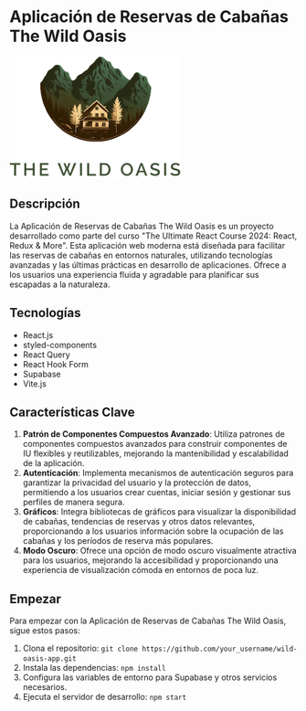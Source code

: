 # Aplicación de Reservas de Cabañas The Wild Oasis

![Wild Oasis Logo](/public/logo-light.png)

## Descripción

La Aplicación de Reservas de Cabañas The Wild Oasis es un proyecto desarrollado como parte del curso "The Ultimate React Course 2024: React, Redux & More". Esta aplicación web moderna está diseñada para facilitar las reservas de cabañas en entornos naturales, utilizando tecnologías avanzadas y las últimas prácticas en desarrollo de aplicaciones. Ofrece a los usuarios una experiencia fluida y agradable para planificar sus escapadas a la naturaleza.

## Tecnologías

- React.js
- styled-components
- React Query
- React Hook Form
- Supabase
- Vite.js

## Características Clave

1. **Patrón de Componentes Compuestos Avanzado**: Utiliza patrones de componentes compuestos avanzados para construir componentes de IU flexibles y reutilizables, mejorando la mantenibilidad y escalabilidad de la aplicación.
2. **Autenticación**: Implementa mecanismos de autenticación seguros para garantizar la privacidad del usuario y la protección de datos, permitiendo a los usuarios crear cuentas, iniciar sesión y gestionar sus perfiles de manera segura.
3. **Gráficos**: Integra bibliotecas de gráficos para visualizar la disponibilidad de cabañas, tendencias de reservas y otros datos relevantes, proporcionando a los usuarios información sobre la ocupación de las cabañas y los períodos de reserva más populares.
4. **Modo Oscuro**: Ofrece una opción de modo oscuro visualmente atractiva para los usuarios, mejorando la accesibilidad y proporcionando una experiencia de visualización cómoda en entornos de poca luz.

## Empezar

Para empezar con la Aplicación de Reservas de Cabañas The Wild Oasis, sigue estos pasos:

1. Clona el repositorio: `git clone https://github.com/your_username/wild-oasis-app.git`
2. Instala las dependencias: `npm install`
3. Configura las variables de entorno para Supabase y otros servicios necesarios.
4. Ejecuta el servidor de desarrollo: `npm start`
